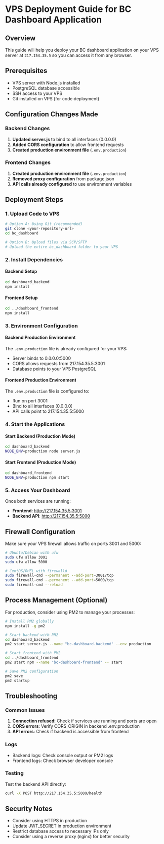 # VPS Deployment Guide for BC Dashboard Application

## Overview
This guide will help you deploy your BC dashboard application on your VPS server at `217.154.35.5` so you can access it from any browser.

## Prerequisites
- VPS server with Node.js installed
- PostgreSQL database accessible
- SSH access to your VPS
- Git installed on VPS (for code deployment)

## Configuration Changes Made

### Backend Changes
1. **Updated server.js** to bind to all interfaces (0.0.0.0)
2. **Added CORS configuration** to allow frontend requests
3. **Created production environment file** (`.env.production`)

### Frontend Changes
1. **Created production environment file** (`.env.production`)
2. **Removed proxy configuration** from package.json
3. **API calls already configured** to use environment variables

## Deployment Steps

### 1. Upload Code to VPS
```bash
# Option A: Using Git (recommended)
git clone <your-repository-url>
cd bc_dashboard

# Option B: Upload files via SCP/SFTP
# Upload the entire bc_dashboard folder to your VPS
```

### 2. Install Dependencies

#### Backend Setup
```bash
cd dashboard_backend
npm install
```

#### Frontend Setup
```bash
cd ../dashboard_frontend
npm install
```

### 3. Environment Configuration

#### Backend Production Environment
The `.env.production` file is already configured for your VPS:
- Server binds to 0.0.0.0:5000
- CORS allows requests from 217.154.35.5:3001
- Database points to your VPS PostgreSQL

#### Frontend Production Environment
The `.env.production` file is configured to:
- Run on port 3001
- Bind to all interfaces (0.0.0.0)
- API calls point to 217.154.35.5:5000

### 4. Start the Applications

#### Start Backend (Production Mode)
```bash
cd dashboard_backend
NODE_ENV=production node server.js
```

#### Start Frontend (Production Mode)
```bash
cd dashboard_frontend
NODE_ENV=production npm start
```

### 5. Access Your Dashboard
Once both services are running:
- **Frontend**: http://217.154.35.5:3001
- **Backend API**: http://217.154.35.5:5000

## Firewall Configuration
Make sure your VPS firewall allows traffic on ports 3001 and 5000:

```bash
# Ubuntu/Debian with ufw
sudo ufw allow 3001
sudo ufw allow 5000

# CentOS/RHEL with firewalld
sudo firewall-cmd --permanent --add-port=3001/tcp
sudo firewall-cmd --permanent --add-port=5000/tcp
sudo firewall-cmd --reload
```

## Process Management (Optional)
For production, consider using PM2 to manage your processes:

```bash
# Install PM2 globally
npm install -g pm2

# Start backend with PM2
cd dashboard_backend
pm2 start server.js --name "bc-dashboard-backend" --env production

# Start frontend with PM2
cd ../dashboard_frontend
pm2 start npm --name "bc-dashboard-frontend" -- start

# Save PM2 configuration
pm2 save
pm2 startup
```

## Troubleshooting

### Common Issues
1. **Connection refused**: Check if services are running and ports are open
2. **CORS errors**: Verify CORS_ORIGIN in backend .env.production
3. **API errors**: Check if backend is accessible from frontend

### Logs
- Backend logs: Check console output or PM2 logs
- Frontend logs: Check browser developer console

### Testing
Test the backend API directly:
```bash
curl -X POST http://217.154.35.5:5000/health
```

## Security Notes
- Consider using HTTPS in production
- Update JWT_SECRET in production environment
- Restrict database access to necessary IPs only
- Consider using a reverse proxy (nginx) for better security
